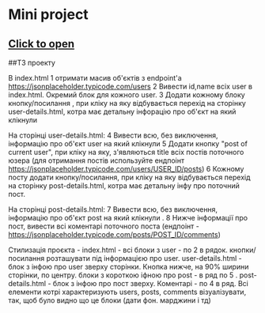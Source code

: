 # Mini project
## [Click to open](https://psiuk1741.github.io/dec-2022-js-project/)

##ТЗ проекту

В index.html
1 отримати масив об'єктів з endpoint'а https://jsonplaceholder.typicode.com/users
2 Вивести id,name всіх user в index.html. Окремий блок для кожного user.
3 Додати кожному блоку кнопку/посилання , при кліку на яку відбувається перехід  на сторінку user-details.html, котра має детальну інфорацію про об'єкт на який клікнули


На сторінці user-details.html:
4 Вивести всю, без виключення, інформацію про об'єкт user на який клікнули
5 Додати кнопку "post of current user", при кліку на яку, з'являються title всіх постів поточного юзера
(для отримання постів используйте ендпоінт https://jsonplaceholder.typicode.com/users/USER_ID/posts)
6 Кожному посту додати кнопку/посилання, при кліку на яку відбувається перехід на сторінку post-details.html, котра має детальну інфу про поточний пост.

На сторінці post-details.html:
7 Вивести всю, без виключення, інформацію про об'єкт post на який клікнули .
8 Нижче інформації про пост, вивести всі коментарі поточного поста (ендпоінт  - https://jsonplaceholder.typicode.com/posts/POST_ID/comments)

Стилизація проєкта -
index.html - всі блоки з user - по 2 в рядок. кнопки/посилання розташувати під інформацією про user.
user-details.html - блок з інфою про user зверху сторінки. Кнопка нижче, на 90% ширини сторінки, по центру.
блоки з короткою іфною про post - в ряд по 5 .
post-details.html - блок з інфою про пост зверху. Коментарі - по 4 в ряд.
Всі елементи котрі характеризують users, posts, comments візуалізувати, так, щоб було видно що це блоки (дати фон. марджини і тд)
